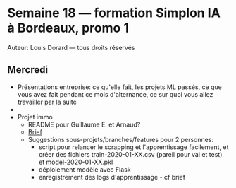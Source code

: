 # Semaine 18 — formation Simplon IA à Bordeaux, promo 1

Auteur: Louis Dorard — tous droits réservés

## Mercredi

* Présentations entreprise: ce qu'elle fait, les projets ML passés, ce que vous avez fait pendant ce mois d'alternance, ce sur quoi vous allez travailler par la suite
* 
* Projet immo
  * README pour Guillaume E. et Arnaud?
  * [Brief](https://gist.github.com/louisdorard/88e09b8fdc4be81c27cde6e1b9bb9f61)
  * Suggestions sous-projets/branches/features pour 2 personnes:
    * script pour relancer le scrapping et l'apprentissage facilement, et créer des fichiers train-2020-01-XX.csv (pareil pour val et test) et model-2020-01-XX.pkl
    * déploiement modèle avec Flask
    * enregistrement des logs d'apprentissage - cf brief
